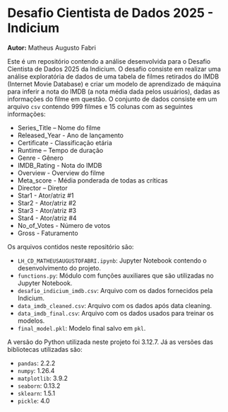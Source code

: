 # Desafio Cientista de Dados 2025 - Indicium

**Autor:** Matheus Augusto Fabri

Este é um repositório contendo a análise desenvolvida para o Desafio Cientista de Dados 2025 da Indicium. O desafio consiste em realizar uma análise exploratória de dados de uma tabela de filmes retirados do IMDB (Internet Movie Database) e criar um modelo de aprendizado de máquina para inferir a nota do IMDB (a nota média dada pelos usuários), dadas as informações do filme em questão. O conjunto de dados consiste em um arquivo `csv` contendo 999 filmes e 15 colunas com as seguintes informações:

- Series_Title – Nome do filme
- Released_Year - Ano de lançamento
- Certificate - Classificação etária
- Runtime – Tempo de duração
- Genre - Gênero
- IMDB_Rating - Nota do IMDB
- Overview - Overview do filme
- Meta_score - Média ponderada de todas as críticas 
- Director – Diretor
- Star1 - Ator/atriz #1
- Star2 - Ator/atriz #2
- Star3 - Ator/atriz #3
- Star4 - Ator/atriz #4
- No_of_Votes - Número de votos
- Gross - Faturamento

Os arquivos contidos neste repositório são:

- `LH_CD_MATHEUSAUGUSTOFABRI.ipynb`: Jupyter Notebook contendo o desenvolvimento do projeto.
- `functions.py`: Módulo com funções auxiliares que são utilizadas no Jupyter Notebook.
- `desafio_indicium_imdb.csv`: Arquivo com os dados fornecidos pela Indicium.
- `data_imdb_cleaned.csv`: Arquivo com os dados após data cleaning.
- `data_imdb_final.csv`: Arquivo com os dados usados para treinar os modelos.
- `final_model.pkl`: Modelo final salvo em `pkl`.

A versão do Python utilizada neste projeto foi 3.12.7. Já as versões das bibliotecas utilizadas são:

- `pandas`: 2.2.2
- `numpy`: 1.26.4
- `matplotlib`: 3.9.2
- `seaborn`: 0.13.2
- `sklearn`: 1.5.1
- `pickle`: 4.0
